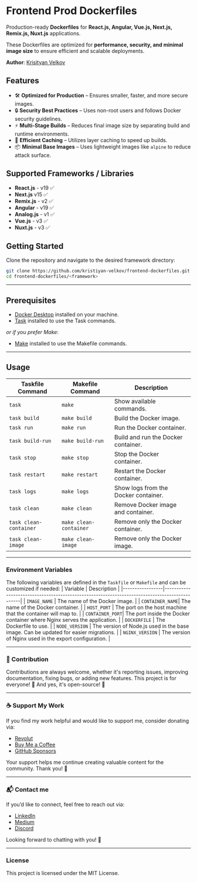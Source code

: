 # Frontend Prod Dockerfiles

Production-ready **Dockerfiles** for **React.js, Angular, Vue.js, Next.js, Remix.js, Nuxt.js** applications.

These Dockerfiles are optimized for **performance, security, and minimal image size** to ensure efficient and scalable deployments.

**Author**: [Krisityan Velkov](https://www.linkedin.com/in/kristiyan-velkov-763130b3/)

## Features

- 🛠 **Optimized for Production** – Ensures smaller, faster, and more secure images.
- 🔒 **Security Best Practices** – Uses non-root users and follows Docker security guidelines.
- ⚡ **Multi-Stage Builds** – Reduces final image size by separating build and runtime environments.
- 🚀 **Efficient Caching** – Utilizes layer caching to speed up builds.
- 📦 **Minimal Base Images** – Uses lightweight images like `alpine` to reduce attack surface.

## Supported Frameworks / Libraries

- **React.js** - v19 ✅
- **Next.js** v15 ✅
- **Remix.js** - v2 ✅
- **Angular** - v19 ✅
- **Analog.js** - v1 ✅
- **Vue.js** - v3 ✅
- **Nuxt.js** - v3 ✅

## Getting Started

Clone the repository and navigate to the desired framework directory:

```sh
git clone https://github.com/kristiyan-velkov/frontend-dockerfiles.git
cd frontend-dockerfiles/<framework>
```

---

## Prerequisites

- [Docker Desktop](https://www.docker.com/products/docker-desktop/) installed on your machine.
- [Task](https://taskfile.dev/installation/) installed to use the Task commands.

_or if you prefer Make_:

- [Make](<https://en.wikipedia.org/wiki/Make_(software)>) installed to use the Makefile commands.

---

## Usage

| Taskfile Command       | Makefile Command       | Description                          |
| ---------------------- | ---------------------- | ------------------------------------ |
| `task`                 | `make`                 | Show available commands.             |
| `task build`           | `make build`           | Build the Docker image.              |
| `task run`             | `make run`             | Run the Docker container.            |
| `task build-run`       | `make build-run`       | Build and run the Docker container.  |
| `task stop`            | `make stop`            | Stop the Docker container.           |
| `task restart`         | `make restart`         | Restart the Docker container.        |
| `task logs`            | `make logs`            | Show logs from the Docker container. |
| `task clean`           | `make clean`           | Remove Docker image and container.   |
| `task clean-container` | `make clean-container` | Remove only the Docker container.    |
| `task clean-image`     | `make clean-image`     | Remove only the Docker image.        |

---

### Environment Variables

The following variables are defined in the `Taskfile` or `Makefile` and can be customized if needed:
| Variable | Description |
|-----------------|-----------------------------------------------------------------------------------------------|
| `IMAGE_NAME` | The name of the Docker image. |
| `CONTAINER_NAME`| The name of the Docker container. |
| `HOST_PORT` | The port on the host machine that the container will map to. |
| `CONTAINER_PORT`| The port inside the Docker container where Nginx serves the application. |
| `DOCKERFILE` | The Dockerfile to use. |
| `NODE_VERSION` | The version of Node.js used in the base image. Can be updated for easier migrations. |
| `NGINX_VERSION` | The version of Nginx used in the export configuration. |

---

### 📌 Contribution

Contributions are always welcome, whether it's reporting issues, improving documentation, fixing bugs, or adding new features. This project is for everyone! 💙
And yes, it's open-source! 🎉

---

### ☕ Support My Work

If you find my work helpful and would like to support me, consider donating via:

- [Revolut](https://revolut.me/kristiyanvelkov)
- [Buy Me a Coffee](https://www.buymeacoffee.com/kristiyanvelkov)
- [GitHub Sponsors](https://github.com/sponsors/kristiyan-velkov)

Your support helps me continue creating valuable content for the community. Thank you! 🚀

---

### 📬 Contact me

If you’d like to connect, feel free to reach out via:

- [LinkedIn](https://www.linkedin.com/in/kristiyan-velkov-763130b3/)
- [Medium](https://medium.com/@kristiyanvelkov)
- [Discord](https://discord.gg/dcdYZfsd)

Looking forward to chatting with you! 🚀

---

### License

This project is licensed under the MIT License.
